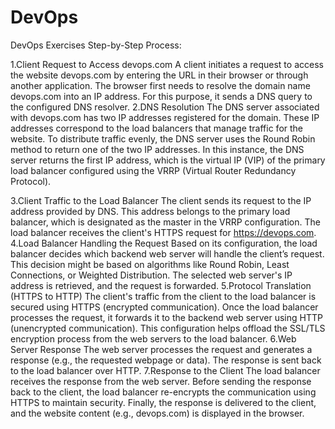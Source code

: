 # DevOps
DevOps Exercises
Step-by-Step Process:

1.Client Request to Access devops.com
A client initiates a request to access the website devops.com by entering the URL in their browser or through another application.
The browser first needs to resolve the domain name devops.com into an IP address. For this purpose, it sends a DNS query to the configured DNS resolver.
2.DNS Resolution
The DNS server associated with devops.com has two IP addresses registered for the domain. These IP addresses correspond to the load balancers that manage traffic for the website.
To distribute traffic evenly, the DNS server uses the Round Robin method to return one of the two IP addresses.
In this instance, the DNS server returns the first IP address, which is the virtual IP (VIP) of the primary load balancer configured using the VRRP (Virtual Router Redundancy Protocol).

3.Client Traffic to the Load Balancer
The client sends its request to the IP address provided by DNS. This address belongs to the primary load balancer, which is designated as the master in the VRRP configuration.
The load balancer receives the client's HTTPS request for https://devops.com.
4.Load Balancer Handling the Request
Based on its configuration, the load balancer decides which backend web server will handle the client’s request. This decision might be based on algorithms like Round Robin, Least Connections, or Weighted Distribution.
The selected web server's IP address is retrieved, and the request is forwarded.
5.Protocol Translation (HTTPS to HTTP)
The client's traffic from the client to the load balancer is secured using HTTPS (encrypted communication).
Once the load balancer processes the request, it forwards it to the backend web server using HTTP (unencrypted communication). This configuration helps offload the SSL/TLS encryption process from the web servers to the load balancer.
6.Web Server Response
The web server processes the request and generates a response (e.g., the requested webpage or data).
The response is sent back to the load balancer over HTTP.
7.Response to the Client
The load balancer receives the response from the web server.
Before sending the response back to the client, the load balancer re-encrypts the communication using HTTPS to maintain security.
Finally, the response is delivered to the client, and the website content (e.g., devops.com) is displayed in the browser.
